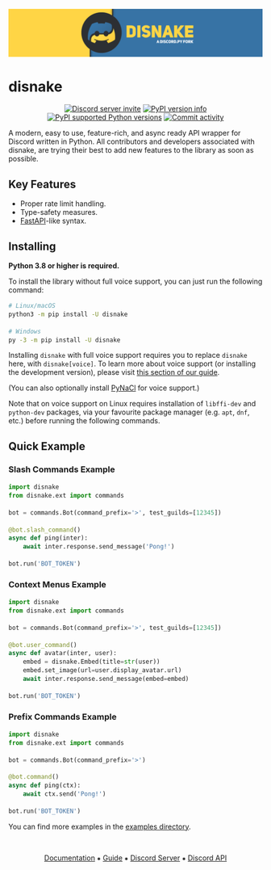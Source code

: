 [![Disnake Banner](./assets/banner.png)](https://disnake.dev/)

disnake
=======

<p align="center">
    <a href="https://discord.gg/gJDbCw8aQy"><img src="https://img.shields.io/discord/808030843078836254?style=flat-square&color=5865f2&logo=discord&logoColor=ffffff" alt="Discord server invite" /></a>
    <a href="https://pypi.python.org/pypi/disnake"><img src="https://img.shields.io/pypi/v/disnake.svg?style=flat-square" alt="PyPI version info" /></a>
    <a href="https://pypi.python.org/pypi/disnake"><img src="https://img.shields.io/pypi/pyversions/disnake.svg?style=flat-square" alt="PyPI supported Python versions" /></a>
    <a href="https://github.com/DisnakeDev/disnake/commits"><img src="https://img.shields.io/github/commit-activity/w/DisnakeDev/disnake.svg?style=flat-square" alt="Commit activity" /></a>
</p>

A modern, easy to use, feature-rich, and async ready API wrapper for Discord written in Python. All contributors and developers associated with disnake, are trying their best to add new features to the library as soon as possible. 

Key Features
------------

- Proper rate limit handling.
- Type-safety measures.
- [FastAPI](https://fastapi.tiangolo.com/)-like syntax.

Installing
----------

**Python 3.8 or higher is required.**

To install the library without full voice support, you can just run the
following command:

``` sh
# Linux/macOS
python3 -m pip install -U disnake

# Windows
py -3 -m pip install -U disnake
```

Installing `disnake` with full voice support requires you to replace `disnake` here, with `disnake[voice]`. To learn more about voice support (or installing the development version), please visit [this section of our guide](https://guide.disnake.dev/000-prerequisites/001-installing-python/#installing-disnake). 

(You can also optionally install [PyNaCl](https://pypi.org/project/PyNaCl/) for voice support.)

Note that on voice support on Linux requires installation of `libffi-dev` and `python-dev` packages, via your favourite package manager (e.g. `apt`, `dnf`, etc.) before running the following commands.

Quick Example
-------------

### Slash Commands Example

``` py
import disnake
from disnake.ext import commands

bot = commands.Bot(command_prefix='>', test_guilds=[12345])

@bot.slash_command()
async def ping(inter):
    await inter.response.send_message('Pong!')

bot.run('BOT_TOKEN')
```

### Context Menus Example

``` py
import disnake
from disnake.ext import commands

bot = commands.Bot(command_prefix='>', test_guilds=[12345])

@bot.user_command()
async def avatar(inter, user):
    embed = disnake.Embed(title=str(user))
    embed.set_image(url=user.display_avatar.url)
    await inter.response.send_message(embed=embed)

bot.run('BOT_TOKEN')
```

### Prefix Commands Example

``` py
import disnake
from disnake.ext import commands

bot = commands.Bot(command_prefix='>')

@bot.command()
async def ping(ctx):
    await ctx.send('Pong!')

bot.run('BOT_TOKEN')
```

You can find more examples in the [examples directory](./examples).

<br>
<p align="center">
    <a href="https://docs.disnake.dev/">Documentation</a>
    ⁕
    <a href="https://guide.disnake.dev/">Guide</a>
    ⁕
    <a href="https://discord.gg/gJDbCw8aQy">Discord Server</a>
    ⁕
    <a href="https://discord.gg/discord-api">Discord API</a>
</p>
<br>